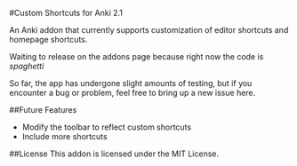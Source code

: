 #Custom Shortcuts for Anki 2.1

An Anki addon that currently supports customization of editor shortcuts and homepage shortcuts.

Waiting to release on the addons page because right now the code is *spaghetti*

So far, the app has undergone slight amounts of testing, but if you encounter a bug or problem, feel free to bring up a new issue here. 

##Future Features

- Modify the toolbar to reflect custom shortcuts
- Include more shortcuts

##License
This addon is licensed under the MIT License. 

